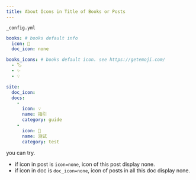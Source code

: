 ```yaml
---
title: About Icons in Title of Books or Posts
---
```


`_config.yml`

```yml
books: # books default info
  icon: 📖
  doc_icon: none

books_icons: # books default icon. see https://getemoji.com/
  - 🏷
  - ✨
  - 💡
```

```yml
site:
  doc_icon: 
  docs: 
    - 
      icon: 💡 
      name: 指引
      category: guide
    - 
      icon: 🚀
      name: 测试
      category: test
```

you can try. 

- if icon in post is `icon=none`, icon of this post display none.
- if icon in doc  is `doc_icon=none`, icon of posts in all this doc display none.